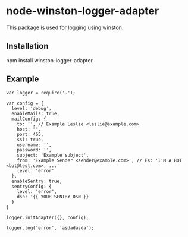 # node-winston-logger-adapter

This package is used for logging using winston.

## Installation

npm install winston-logger-adapter

## Example

```
var logger = require('.');

var config = {
  level: 'debug',
  enableMails: true,
  mailConfig: {
    to: '', // Example Leslie <leslie@example.com>
    host: "",
    port: 465,
    ssl: true,
    username: '',
    password: '',
    subject: 'Example subject',
    from: 'Example Sender <sender@example.com>', // EX: 'I'M A BOT <bot@test.com>, ...'
    level: 'error'
  },
  enableSentry: true,
  sentryConfig: {
    level: 'error',
    dsn: '{{ YOUR SENTRY DSN }}'
  }
}

logger.initAdapter({}, config);

logger.log('error', 'asdadasda');
```


